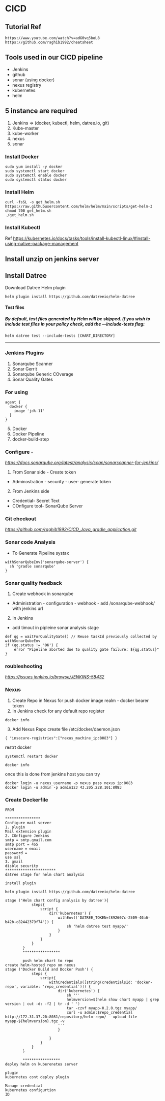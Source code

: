 # CICD
## Tutorial Ref
```
https://www.youtube.com/watch?v=adG0vq5boL8
https://github.com/raghib1992/cheatsheet
```
## Tools used in our CICD pipeline

- Jenkins 
- github
- sonar (using docker)
- nexus registry
- kubernetes
- helm

## 5 instance are required
1. Jenkins => (docker, kubectl, helm, datree.io, git)
2. Kube-master
3. kube-worker
4. nexus
5. sonar


### Install Docker
```
sudo yum install -y docker
sudo systemctl start docker
sudo systemctl enable docker
sudo systemctl status docker
```

### Install Helm
```
curl -fsSL -o get_helm.sh https://raw.githubusercontent.com/helm/helm/main/scripts/get-helm-3
chmod 700 get_helm.sh
./get_helm.sh
```

### Install Kubectl
Ref https://kubernetes.io/docs/tasks/tools/install-kubectl-linux/#install-using-native-package-management

## Install unzip on jenkins server

## Install Datree
Download Datree Helm plugin
```
helm plugin install https://github.com/datreeio/helm-datree
```

#### Test files
##### By default, test files generated by Helm will be skipped. If you wish to include test files in your policy check, add the --include-tests flag:
```
helm datree test --include-tests [CHART_DIRECTORY]
```


***************************************
### Jenkins Plugins 
1. Sonarqube Scanner
2. Sonar Gerrit
3. Sonarqube Generic COverage
4. Sonar Quality Gates
### For using
```
agent {
  docker {
    image 'jdk-11'
  }
}
```
5. Docker
6. Docker Pipeline
7. docker-build-step


### Configure - 
*https://docs.sonarqube.org/latest/analysis/scan/sonarscanner-for-jenkins/*
1. From Sonar side - Create token
- Adminostration - security - user- generate token
2. From Jenkins side
- Credential- Secret Text
- COnfigure tool- SonarQube Server


### Git checkout 
*https://github.com/raghib1992/CICD_Java_gradle_application.git*


### Sonar code Analysis
- To Generate Pipeline systax
```
withSonarQubeEnv('sonarqube-server') {
  sh 'gradle sonarqube'
}
```


### Sonar quality feedback
1. Create webhook in sonarqube
- Administration - configuration - webhook - add /sonarqube-webhook/ with jenkins url 
2. In Jenkins
- add timout in pipleine sonar analysis stage
```
def qg = waitForQualityGate() // Reuse taskId previously collected by withSonarQubeEnv
if (qg.status != 'OK') {
    error "Pipeline aborted due to quality gate failure: ${qg.status}"
}
```

### roubleshooting
*https://issues.jenkins.io/browse/JENKINS-58432*

### Nexus
1. Create Repo in Nexus for push docker image
realm - docker bearer token
2. In Jenkins check for any default repo register
```
docker info
```

3. Add Nexus Repo
create file /etc/docker/daemon.json 
```
{ "insecure-registries":["nexus_machine_ip:8083"] }
```
restrt docker
```
systemctl restart docker
```
```
docker info
```
once this is done from jenkins host you can try 
```
docker login -u nexus_username -p nexus_pass nexus_ip:8083
docker login -u admin -p admin123 43.205.228.101:8083
```

### Create Dockerfile
```
FROM 

****************
Configure mail server
1. plugin
Mail extension plugin
2. COnfigure Jenkins
smtp = smtp.gmail.com
smtp port = 465
username = email
password = 
use ssl
3. gmail 
disble security
***********************
datree stage for helm chart analysis

install plugin

helm plugin install https://github.com/datreeio/helm-datree

stage ('Helm chart config analysis by datree'){
            steps{
                script {
                    dir('kubernetes') {
                        withEnv(['DATREE_TOKEN=f892607c-2509-40a6-b42b-c82442379f74']) {
                            sh 'helm datree test myapp/'
                        }
                    }
                }
            }    
        }
        *****************

        push helm chart to repo
create helm-hosted repo on nexus
stage ('Docker Build and Docker Push') {
            steps {
                script{
                    withCredentials([string(credentialsId: 'docker-repo', variable: 'repo_credential')]) {
                        dir('kubernetes') {
                            sh '''
                            helmversion=$(helm show chart myapp | grep version | cut -d: -f2 | tr -d ' ')
                            tar -czvf myapp-0.2.0.tgz myapp/                         
                            curl -u admin:$repo_credential http://172.31.37.20:8081/repository/helm-repo/ --upload-file myapp-${helmversion}.tgz -v
                        '''
                        }
                        
                    }
                }
            }
        }

        *****************
deploy helm on kuberenetes server

plugin 
kubernetes cont deploy plugin

Manage credential
kubernetes configurtion
ID 
